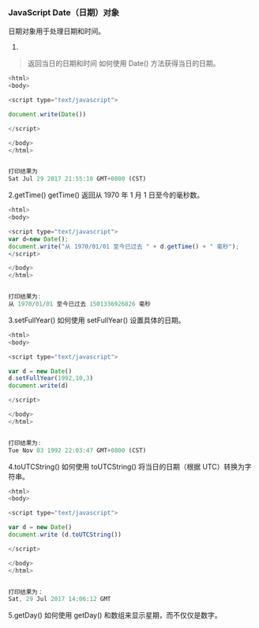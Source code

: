 ### JavaScript Date（日期）对象
日期对象用于处理日期和时间。

1.
>返回当日的日期和时间
如何使用 Date() 方法获得当日的日期。

```js
<html>
<body>

<script type="text/javascript">

document.write(Date())

</script>

</body>
</html>


打印结果为
Sat Jul 29 2017 21:55:10 GMT+0800 (CST)
```


2.getTime()
getTime() 返回从 1970 年 1 月 1 日至今的毫秒数。


```js
<html>
<body>

<script type="text/javascript">
var d=new Date();
document.write("从 1970/01/01 至今已过去 " + d.getTime() + " 毫秒");
</script>

</body>
</html>


打印结果为:
从 1970/01/01 至今已过去 1501336926826 毫秒

```


3.setFullYear()
如何使用 setFullYear() 设置具体的日期。

```js
<html>
<body>

<script type="text/javascript">

var d = new Date()
d.setFullYear(1992,10,3)
document.write(d)

</script>

</body>
</html>


打印结果为:
Tue Nov 03 1992 22:03:47 GMT+0800 (CST)
```


4.toUTCString()
如何使用 toUTCString() 将当日的日期（根据 UTC）转换为字符串。

```js
<html>
<body>

<script type="text/javascript">

var d = new Date()
document.write (d.toUTCString())

</script>

</body>
</html>


打印结果为：
Sat, 29 Jul 2017 14:06:12 GMT
```


5.getDay()
如何使用 getDay() 和数组来显示星期，而不仅仅是数字。

```js

